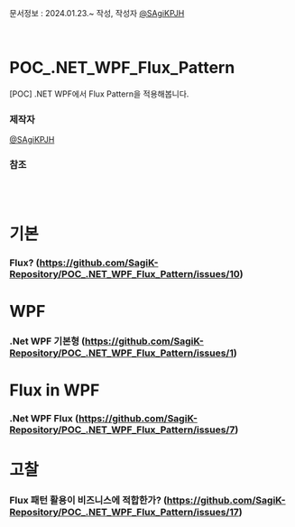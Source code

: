 문서정보 : 2024.01.23.~ 작성, 작성자 [@SAgiKPJH](https://github.com/SAgiKPJH)

<br>

# POC_.NET_WPF_Flux_Pattern
[POC] .NET WPF에서 Flux Pattern을 적용해봅니다.



### 제작자
[@SAgiKPJH](https://github.com/SAgiKPJH)

### 참조

<br><br>

# 기본
### Flux? (https://github.com/SagiK-Repository/POC_.NET_WPF_Flux_Pattern/issues/10)
# WPF
### .Net WPF 기본형 (https://github.com/SagiK-Repository/POC_.NET_WPF_Flux_Pattern/issues/1)
# Flux in WPF
### .Net WPF Flux (https://github.com/SagiK-Repository/POC_.NET_WPF_Flux_Pattern/issues/7)
# 고찰
### Flux 패턴 활용이 비즈니스에 적합한가? (https://github.com/SagiK-Repository/POC_.NET_WPF_Flux_Pattern/issues/17)
